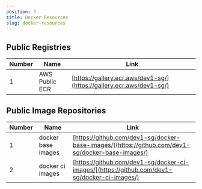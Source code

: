 ```yaml
---
position: 3
title: Docker Resources
slug: docker-resources
---
```


## Public Registries

| Number | Name                | Link                                                                                  |
|--------|---------------------|---------------------------------------------------------------------------------------|
| 1      | AWS Public ECR      | [https://gallery.ecr.aws/dev1-sg/](https://gallery.ecr.aws/dev1-sg/)                  |

## Public Image Repositories
| Number | Name                | Link                                                                                             |
|--------|---------------------|--------------------------------------------------------------------------------------------------|
| 1      | docker base images  | [https://github.com/dev1-sg/docker-base-images/](https://github.com/dev1-sg/docker-base-images/) |
| 2      | docker ci images    | [https://github.com/dev1-sg/docker-ci-images/](https://github.com/dev1-sg/docker-ci-images/) |
